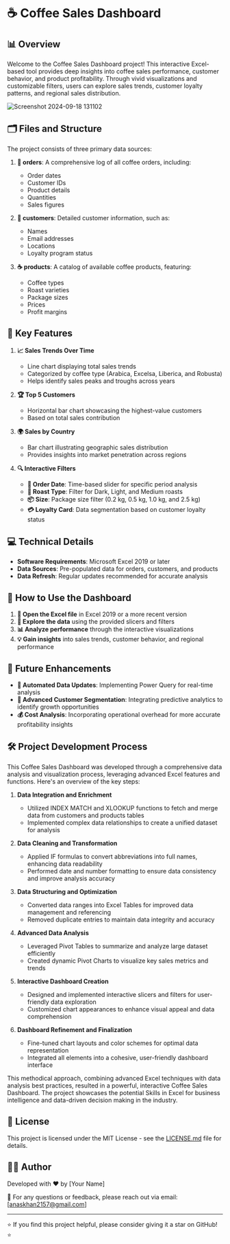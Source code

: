 
# ☕ Coffee Sales Dashboard

## 📊 Overview

Welcome to the Coffee Sales Dashboard project! This interactive Excel-based tool provides deep insights into coffee sales performance, customer behavior, and product profitability. Through vivid visualizations and customizable filters, users can explore sales trends, customer loyalty patterns, and regional sales distribution.

![Screenshot 2024-09-18 131102](https://github.com/user-attachments/assets/ae2ee488-3272-4855-8d07-21b543bb039d)


## 🗂 Files and Structure

The project consists of three primary data sources:

1. **📁 orders**: A comprehensive log of all coffee orders, including:
   - Order dates
   - Customer IDs
   - Product details
   - Quantities
   - Sales figures

2. **👥 customers**: Detailed customer information, such as:
   - Names
   - Email addresses
   - Locations
   - Loyalty program status

3. **☕ products**: A catalog of available coffee products, featuring:
   - Coffee types
   - Roast varieties
   - Package sizes
   - Prices
   - Profit margins

## 🌟 Key Features

1. **📈 Sales Trends Over Time**
   - Line chart displaying total sales trends
   - Categorized by coffee type (Arabica, Excelsa, Liberica, and Robusta)
   - Helps identify sales peaks and troughs across years

2. **🏆 Top 5 Customers**
   - Horizontal bar chart showcasing the highest-value customers
   - Based on total sales contribution

3. **🌍 Sales by Country**
   - Bar chart illustrating geographic sales distribution
   - Provides insights into market penetration across regions

4. **🔍 Interactive Filters**
   - **📅 Order Date**: Time-based slider for specific period analysis
   - **🌱 Roast Type**: Filter for Dark, Light, and Medium roasts
   - **📦 Size**: Package size filter (0.2 kg, 0.5 kg, 1.0 kg, and 2.5 kg)
   - **💳 Loyalty Card**: Data segmentation based on customer loyalty status

## 💻 Technical Details

- **Software Requirements**: Microsoft Excel 2019 or later
- **Data Sources**: Pre-populated data for orders, customers, and products
- **Data Refresh**: Regular updates recommended for accurate analysis

## 🚀 How to Use the Dashboard

1. **📂 Open the Excel file** in Excel 2019 or a more recent version
2. **🔎 Explore the data** using the provided slicers and filters
3. **📊 Analyze performance** through the interactive visualizations
4. **💡 Gain insights** into sales trends, customer behavior, and regional performance

## 🔮 Future Enhancements


- **🔄 Automated Data Updates**: Implementing Power Query for real-time analysis
- **🎯 Advanced Customer Segmentation**: Integrating predictive analytics to identify growth opportunities
- **💰 Cost Analysis**: Incorporating operational overhead for more accurate profitability insights


## 🛠 Project Development Process

This Coffee Sales Dashboard was developed through a comprehensive data analysis and visualization process, leveraging advanced Excel features and functions. Here's an overview of the key steps:

1. **Data Integration and Enrichment**
   - Utilized INDEX MATCH and XLOOKUP functions to fetch and merge data from customers and products tables
   - Implemented complex data relationships to create a unified dataset for analysis

2. **Data Cleaning and Transformation**
   - Applied IF formulas to convert abbreviations into full names, enhancing data readability
   - Performed date and number formatting to ensure data consistency and improve analysis accuracy

3. **Data Structuring and Optimization**
   - Converted data ranges into Excel Tables for improved data management and referencing
   - Removed duplicate entries to maintain data integrity and accuracy

4. **Advanced Data Analysis**
   - Leveraged Pivot Tables to summarize and analyze large dataset efficiently
   - Created dynamic Pivot Charts to visualize key sales metrics and trends

5. **Interactive Dashboard Creation**
   - Designed and implemented interactive slicers and filters for user-friendly data exploration
   - Customized chart appearances to enhance visual appeal and data comprehension

6. **Dashboard Refinement and Finalization**
   - Fine-tuned chart layouts and color schemes for optimal data representation
   - Integrated all elements into a cohesive, user-friendly dashboard interface

This methodical approach, combining advanced Excel techniques with data analysis best practices, resulted in a powerful, interactive Coffee Sales Dashboard. The project showcases the potential Skills in  Excel for business intelligence and data-driven decision making in the industry.


## 📜 License

This project is licensed under the MIT License - see the [LICENSE.md](LICENSE.md) file for details.

## 🙋‍♂️ Author

Developed with ❤️ by [Your Name]

📧 For any questions or feedback, please reach out via email: [anaskhan2157@gmail.com]

---

⭐ If you find this project helpful, please consider giving it a star on GitHub! ⭐
